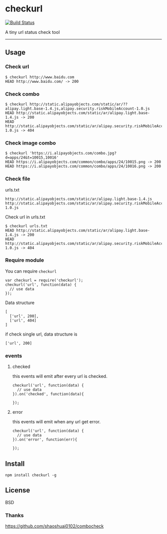 # checkurl

[![Build Status](https://travis-ci.org/popomore/checkurl.png?branch=master)](https://travis-ci.org/popomore/checkurl)

A tiny url status check tool

---


## Usage

### Check url

```
$ checkurl http://www.baidu.com
HEAD http://www.baidu.com/ -> 200
```

### Check combo

```
$ checkurl http://static.alipayobjects.com/static/ar/??alipay.light.base-1.4.js,alipay.security.riskMobileAccount-1.0.js
HEAD http://static.alipayobjects.com/static/ar/alipay.light.base-1.4.js -> 200
HEAD http://static.alipayobjects.com/static/ar/alipay.security.riskMobileAccount-1.0.js -> 404
```

### Check image combo

```
$ checkurl 'https://i.alipayobjects.com/combo.jpg?d=apps/24&t=10015,10016'
HEAD https://i.alipayobjects.com/common/combo/apps/24/10015.png -> 200
HEAD https://i.alipayobjects.com/common/combo/apps/24/10016.png -> 200
```

### Check file

urls.txt

```
http://static.alipayobjects.com/static/ar/alipay.light.base-1.4.js
http://static.alipayobjects.com/static/ar/alipay.security.riskMobileAccount-1.0.js
```

Check url in urls.txt

```
$ checkurl urls.txt
HEAD http://static.alipayobjects.com/static/ar/alipay.light.base-1.4.js -> 200
HEAD http://static.alipayobjects.com/static/ar/alipay.security.riskMobileAccount-1.0.js -> 404
```

### Require module

You can require `checkurl`

```
var checkurl = require('checkurl');
checkurl('url', function(data) {
  // use data
});
```

Data structure

```
[
  ['url', 200],
  ['url', 404]
]
```

if check single url, data structure is

```
['url', 200]
```

### events

1. checked

    this events will emit after every url is checked.


    ```
    checkurl('url', function(data) {
      // use data
    }).on('checked', function(data){
        
    });
    ```

2. error

    this events will emit when any url get error.

    ```
    checkurl('url', function(data) {
      // use data
    }).on('error', function(err){
        
    });
    ```

## Install

```
npm install checkurl -g
```

## License

BSD

### Thanks

https://github.com/shaoshuai0102/combocheck
